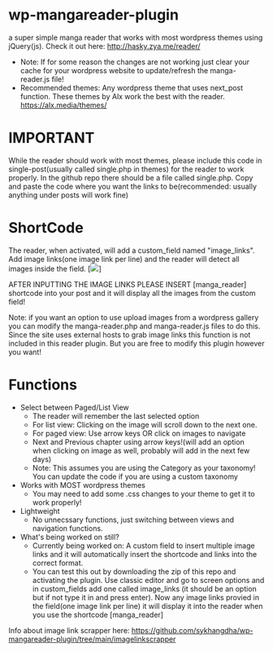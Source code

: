 # wp-mangareader-plugin
a super simple manga reader that works with most wordpress themes using jQuery(js).
Check it out here: http://hasky.zya.me/reader/
* Note: If for some reason the changes are not working just clear your cache for your wordpress website to update/refresh the manga-reader.js file!
* Recommended themes: Any wordpress theme that uses next_post function. These themes by Alx work the best with the reader. https://alx.media/themes/

# IMPORTANT
While the reader should work with most themes, please include this code in single-post(usually called single.php in themes) for the reader to work properly.
In the github repo there should be a file called single.php. Copy and paste the code where you want the links to be(recommended: usually anything under posts will work fine)

# ShortCode
The reader, when activated, will add a custom_field named "image_links". Add image links(one image link per line) and the reader will detect all images inside the field.
[<img src="http://i.epvpimg.com/t1RIcab.png">]

AFTER INPUTTING THE IMAGE LINKS PLEASE INSERT [manga_reader] shortcode into your post and it will display all the images from the custom field!

Note: if you want an option to use upload images from a wordpress gallery you can modify the manga-reader.php and manga-reader.js files to do this. Since the site uses external hosts to grab image links this function is not included in this reader plugin. But you are free to modify this plugin however you want!

# Functions
  * Select between Paged/List View
      * The reader will remember the last selected option
      * For list view: Clicking on the image will scroll down to the next one.
      * For paged view: Use arrow keys OR click on images to navigate
      * Next and Previous chapter using arrow keys!(will add an option when clicking on image as well, probably will add in the next few days)
      * Note: This assumes you are using the Category as your taxonomy! You can update the code if you are using a custom taxonomy
  * Works with MOST wordpress themes
      * You may need to add some .css changes to your theme to get it to work properly!
  * Lightweight
      * No unnecssary functions, just switching between views and navigation functions.
  * What's being worked on still?
      * Currently being worked on: A custom field to insert multiple image links and it will automatically insert the shortcode and links into the correct format.
      * You can test this out by downloading the zip of this repo and activating the plugin. Use classic editor and go to screen options and in custom_fields add one called image_links (it should be an option but if not type it in and press enter). Now any image links provied in the field(one image link per line) it will display it into the reader when you use the shortcode [manga_reader] 
      

Info about image link scrapper here: https://github.com/sykhangdha/wp-mangareader-plugin/tree/main/imagelinkscrapper
     
     

